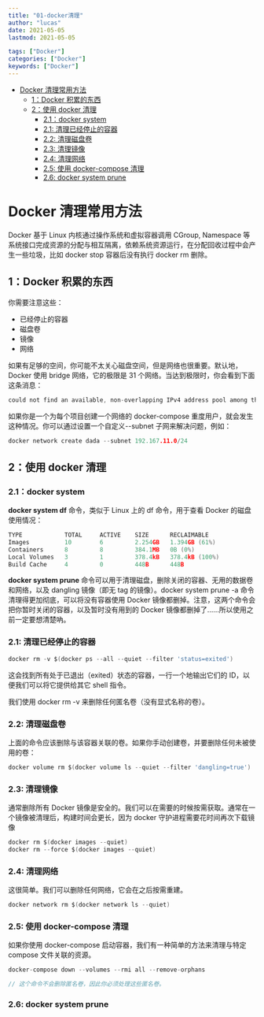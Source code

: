 ```yaml
---
title: "01-docker清理"
author: "lucas"
date: 2021-05-05
lastmod: 2021-05-05

tags: ["Docker"]
categories: ["Docker"]
keywords: ["Docker"]
---
```


- [Docker 清理常用方法](#docker-清理常用方法)
  - [1：Docker 积累的东西](#1docker-积累的东西)
  - [2：使用 docker 清理](#2使用-docker-清理)
    - [2.1：docker system](#21docker-system)
    - [2.1: 清理已经停止的容器](#21-清理已经停止的容器)
    - [2.2: 清理磁盘卷](#22-清理磁盘卷)
    - [2.3: 清理镜像](#23-清理镜像)
    - [2.4: 清理网络](#24-清理网络)
    - [2.5: 使用 docker-compose 清理](#25-使用-docker-compose-清理)
    - [2.6: docker system prune](#26docker-system-prune)

# Docker 清理常用方法

Docker 基于 Linux 内核通过操作系统和虚拟容器调用 CGroup, Namespace 等系统接口完成资源的分配与相互隔离，依赖系统资源运行，在分配回收过程中会产生一些垃圾，比如 docker stop 容器后没有执行 docker rm 删除。

## 1：Docker 积累的东西

你需要注意这些：

- 已经停止的容器
- 磁盘卷
- 镜像
- 网络

如果有足够的空间，你可能不太关心磁盘空间，但是网络也很重要。默认地，Docker 使用 bridge 网络，它的极限是 31 个网络。当达到极限时，你会看到下面这条消息：

```go
could not find an available, non-overlapping IPv4 address pool among the defaults to assign to the network
```

如果你是一个为每个项目创建一个网络的 docker-compose 重度用户，就会发生这种情况。你可以通过设置一个自定义--subnet 子网来解决问题，例如：

```go
docker network create dada --subnet 192.167.11.0/24
```

## 2：使用 docker 清理

### 2.1：docker system

**docker system df** 命令，类似于 Linux 上的 df 命令，用于查看 Docker 的磁盘使用情况：

```go
TYPE            TOTAL     ACTIVE    SIZE      RECLAIMABLE
Images          10        6         2.254GB   1.394GB (61%)
Containers      8         8         384.1MB   0B (0%)
Local Volumes   3         1         378.4kB   378.4kB (100%)
Build Cache     4         0         448B      448B
```

**docker system prune** 命令可以用于清理磁盘，删除关闭的容器、无用的数据卷和网络，以及 dangling 镜像（即无 tag 的镜像）。docker system prune -a 命令清理得更加彻底，可以将没有容器使用 Docker 镜像都删掉。注意，这两个命令会把你暂时关闭的容器，以及暂时没有用到的 Docker 镜像都删掉了……所以使用之前一定要想清楚吶。

### 2.1: 清理已经停止的容器

```go
docker rm -v $(docker ps --all --quiet --filter 'status=exited')
```

这会找到所有处于已退出（exited）状态的容器，一行一个地输出它们的 ID，以便我们可以将它提供给其它 shell 指令。

我们使用 docker rm -v 来删除任何匿名卷（没有显式名称的卷）。

### 2.2: 清理磁盘卷

上面的命令应该删除与该容器关联的卷。如果你手动创建卷，并要删除任何未被使用的卷：

```go
docker volume rm $(docker volume ls --quiet --filter 'dangling=true')
```

### 2.3: 清理镜像

通常删除所有 Docker 镜像是安全的。我们可以在需要的时候按需获取。通常在一个镜像被清理后，构建时间会更长，因为 docker 守护进程需要花时间再次下载镜像

```go
docker rm $(docker images --quiet)
docker rm --force $(docker images --quiet)
```

### 2.4: 清理网络

这很简单。我们可以删除任何网络，它会在之后按需重建。

```go
docker network rm $(docker network ls --quiet)
```

### 2.5: 使用 docker-compose 清理

如果你使用 docker-compose 启动容器，我们有一种简单的方法来清理与特定 compose 文件关联的资源。

```go
docker-compose down --volumes --rmi all --remove-orphans

// 这个命令不会删除匿名卷，因此你必须处理这些匿名卷。
```

### 2.6: docker system prune

